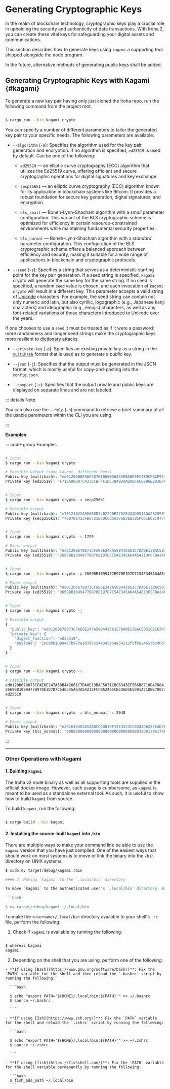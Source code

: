 # Generating Cryptographic Keys

In the realm of blockchain technology, cryptographic keys play a crucial role in upholding the security and authenticity of data transactions. With Iroha 2, you can create these vital keys for safeguarding your digital assets and communications.

This section describes how to generate keys using `kagami` a supporting tool shipped alongside the node program. 

In the future, alternative methods of generating public keys shall be added. 

## Generating Cryptographic Keys with Kagami {#kagami}

To generate a new key pair having only just cloned the Iroha repo, run the following command from the project root. 

```bash

$ cargo run --bin kagami crypto

```

You can specify a number of different parameters to tailor the generated key pair to your specific needs. The following parameters are available:

  - `--algorithm` (`-a`): Specifies the algorithm used for the key pair generation and encryption. If no algorithm is specified, `ed25519` is used by default.
    Can be one of the following:

    - `ed25519` — an elliptic curve cryptography (ECC) algorithm that utilizes the Ed25519 curve, offering efficient and secure cryptographic operations for digital signatures and key exchange.

    - `secp256k1` — an elliptic curve cryptography (ECC) algorithm known for its application in blockchain systems like Bitcoin. It provides a robust foundation for secure key generation, digital signatures, and encryption.

    - `bls_small` — Boneh-Lynn-Shacham algorithm with a _small_ parameter configuration. This variant of the BLS cryptographic scheme is optimized for efficiency in certain resource-constrained environments while maintaining fundamental security properties.

    - `bls_normal` — Boneh-Lynn-Shacham algorithm with a _standard_ parameter configuration. This configuration of the BLS cryptographic scheme offers a balanced approach between efficiency and security, making it suitable for a wide range of applications in blockchain and cryptographic protocols.

  - `--seed` (`-s`): Specifies a string that serves as a deterministic starting point for the key pair generation. If a seed string is specified, `kagami` crypto will generate the same key for the same string. If no seed is specified, a random `seed` value is chosen, and each invocation of `kagami crypto` will result in a different key. This parameter accepts a valid string of [Unicode](https://home.unicode.org/) characters. For example, the seed string can contain not only numeric and latin, but also cyrillic, logographic (e.g., Japanese kanji characters) and ideographic (e.g., emojis) characters, as well as any font-related variations of those characters introduced to Unicode over the years.
  
  If one chooses to use a `seed` it must be treated as if it were a password: more randomness and longer seed strings make the cryptographic keys more resilient to [dictionary attacks](https://en.wikipedia.org/wiki/Dictionary_attack). 

  - `--private-key` (`-p`): Specifies an existing private key as a string in the [`multihash`](https://github.com/multiformats/multihash) format that is used as to generate a _public_ key.

  - `--json` (`-j`): Specifies that the output must be generated in the JSON format, which is mostly useful for copy-and-pasting into the `config.json`. 

  - `--compact` (`-c`): Specifies that the output private and public keys are displayed on separate lines and are not labeled.

::: details Note

You can also use the `--help` (`-h`) command to retrieve a brief summary of all the usable parameters within the CLI you are using.

:::

**Examples**:

::: code-group Examples

```bash [No parameters]

# Input
$ cargo run --bin kagami crypto

# Possible Output (same layout, different keys)
Public key (multihash): "ed01206B0F56F58761060056355DBA0E0FC489CFB2F974481ED64873082E6032796235"
Private key (ed25519): "F71EA9D897C4338CBF4F1DC7B492AAD0BF6CE896B803D7CDB9CF25ECC15109826B0F56F58761060056355DBA0E0FC489CFB2F974481ED64873082E6032796235"

```

```bash [--algorithm]

# Input
$ cargo run --bin kagami crypto -a secp256k1

# Possible output
Public key (multihash): "e70121022A9D6E0D54022C0E2752E43ADD91ADA28259E1F2CE0C6D4E9183FB2882DE6749"
Private key (secp256k1): "7687B1433FB6731E6DC635A376B3EB3B5FCD1E02C9775C1642E7FD5DA035EC75"

```

```bash [--seed]

# Input
$ cargo run --bin kagami crypto -s 1729

# Exact output
Public key (multihash): "ed0120B678073CFAE6E247A58B442661C7DA0E13BAC5031CBC6343EF566B8718D47D04"
Private key (ed25519): "2669BB1099477B970E1D7D7C54E345A64A54213FCFBA2465CBCD6D4E5091A71DB678073CFAE6E247A58B442661C7DA0E13BAC5031CBC6343EF566B8718D47D04"

```

```bash [--private-key]

# Input
$ cargo run --bin kagami crypto -p 2669BB1099477B970E1D7D7C54E345A64A54213FCFBA2465CBCD6D4E5091A71DB678073CFAE6E247A58B442661C7DA0E13BAC5031CBC6343EF566B8718D47D04

# Exact output
Public key (multihash): "ed0120B678073CFAE6E247A58B442661C7DA0E13BAC5031CBC6343EF566B8718D47D04"
Private key (ed25519): "2669BB1099477B970E1D7D7C54E345A64A54213FCFBA2465CBCD6D4E5091A71DB678073CFAE6E247A58B442661C7DA0E13BAC5031CBC6343EF566B8718D47D04"

```

```bash [--json]

# Input
$ cargo run --bin kagami crypto -j

# Possible output
{
  "public_key": "ed0120B678073CFAE6E247A58B442661C7DA0E13BAC5031CBC6343EF566B8718D47D04",
  "private_key": {
    "digest_function": "ed25519",
    "payload": "2669bb1099477b970e1d7d7c54e345a64a54213fcfba2465cbcd6d4e5091a71db678073cfae6e247a58b442661c7da0e13bac5031cbc6343ef566b8718d47d04"
  }
}

```

```bash [--compact]

# Input
$ cargo run --bin kagami crypto -c

# Possible output
ed0120B678073CFAE6E247A58B442661C7DA0E13BAC5031CBC6343EF566B8718D47D04
2669BB1099477B970E1D7D7C54E345A64A54213FCFBA2465CBCD6D4E5091A71DB678073CFAE6E247A58B442661C7DA0E13BAC5031CBC6343EF566B8718D47D04
ed25519

```

```bash [Combination of parameters]

# Input
$ cargo run --bin kagami crypto -a bls_normal -s 2048

# Exact output
Public key (multihash): "ea01610402A54ABCC40819F15E3553CC8D42D628EEAD7E1B10724BD2AFE523A7C0446EB1CB3F14D4500BD68C997784136FD056BA04215DFD2D3FDC7883B43AE94AC52B7D01525F5A80B41C01701502B46DBB9F0384CC7BE037DC2CBC928014E52A4C5C3B"
Private key (bls_normal): "0000000000000000000000000000000035D9120A174E35E966DD92DE90B2446D4B060C8B72018B3917A1C97D7E93EAEC"

```

:::

---

### Other Operations with Kagami

#### 1. Building `kagami`

The Iroha v2 node binary as well as all supporting tools are supplied in the official docker image. However, such usage is cumbersome, as `kagami` is meant to be used as a standalone external tool. As such, it is useful to show how to build `kagami` from source. 

To build `kagami`, run the following:

```bash

$ cargo build --bin kagami

```

#### 2. Installing the source-built `kagami` into `/bin`

There are multiple ways to make your command line be able to use the `kagami` version that you have just compiled. One of the easiest ways that should work on most systems is to move or link the binary into the `/bin` directory on UNIX systems. 

```bash
$ sudo mv target/debug/kagami /bin

#### 3. Moving `kagami` to the `.local/bin` directory

To move `kagami` to the authenticated user's `.local/bin` directory, making it uniquely accessbible by that user, run the following:

```bash

$ mv target/debug/kagami ~/.local/bin

```


To make the `<username>/.local/bin` directory available to your shell's `.rc` file, perform the following:

  1. Check if `kagami` is available by running the following:

  ```bash

  $ whereis kagami
  kagami:

  ```

  2. Depending on the shell that you are using, perform one of the following:

    - **If using [Bash](https://www.gnu.org/software/bash/)**: Fix the `PATH` variable for the shell and then reload the `.bashrc` script by running the following:

      ```bash

      $ echo "export PATH='${HOME}/.local/bin:${PATH}'" >> ~/.bashrc
      $ source ~/.bashrc

      ```

    - **If using [Zsh](https://www.zsh.org/)**: Fix the `PATH` variable for the shell and reload the `.zshrc` script by running the following:

      ```bash

      $ echo "export PATH='${HOME}/.local/bin:${PATH}'" >> ~/.zshrc
      $ source ~/.zshrc

      ```

    - **If using [fish](https://fishshell.com/)**: Fix the `PATH` variable for the shell variable permanently by running the following:

      ```bash
      $ fish_add_path ~/.local/bin
      ```
